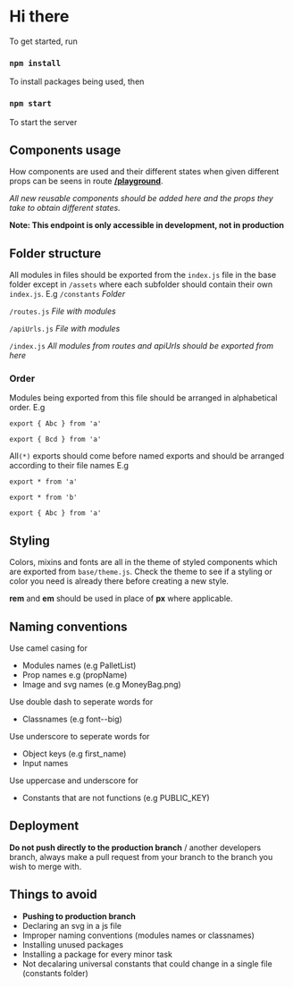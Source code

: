 # Hi there

To get started, run

### `npm install`

To install packages being used, then

### `npm start`

To start the server

## Components usage

How components are used and their different states when given different props can be seens in route [**/playground**](https:localhost:3000/playground).

_All new reusable components should be added here and the props they take to obtain different states._

**Note: This endpoint is only accessible in development, not in production**

## Folder structure

All modules in files should be exported from the `index.js` file in the base folder except in `/assets` where each subfolder should contain their own `index.js`. E.g
`/constants` _Folder_

`/routes.js` _File with modules_

`/apiUrls.js` _File with modules_

`/index.js` _All modules from routes and apiUrls should be exported from here_

### Order

Modules being exported from this file should be arranged in alphabetical order. E.g

`export { Abc } from 'a'`

`export { Bcd } from 'a'`

All`(*)` exports should come before named exports and should be arranged according to their file names E.g

`export * from 'a'`

`export * from 'b'`

`export { Abc } from 'a'`

## Styling

Colors, mixins and fonts are all in the theme of styled components which are exported from `base/theme.js`. Check the theme to see if a styling or color you need is already there before creating a new style.

**rem** and **em** should be used in place of **px** where applicable.

## Naming conventions

Use camel casing for

- Modules names (e.g PalletList)
- Prop names e.g (propName)
- Image and svg names (e.g MoneyBag.png)

Use double dash to seperate words for

- Classnames (e.g font--big)

Use underscore to seperate words for

- Object keys (e.g first_name)
- Input names

Use uppercase and underscore for

- Constants that are not functions (e.g PUBLIC_KEY)

## Deployment

**Do not push directly to the production branch** / another developers branch, always make a pull request from your branch to the branch you wish to merge with.

## Things to avoid

- **Pushing to production branch**
- Declaring an svg in a js file
- Improper naming conventions (modules names or classnames)
- Installing unused packages
- Installing a package for every minor task
- Not decalaring universal constants that could change in a single file (constants folder)
